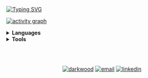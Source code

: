 <a href="https://git.io/typing-svg"><img src="https://readme-typing-svg.demolab.com?font=Poppins&size=30&duration=4000&pause=250&color=1ABED1&width=435&lines=Hi%2C+I'm+Madison+Han!;%F0%9F%8F%AB+University+of+Waterloo;Site+in+sidebar!" alt="Typing SVG" /></a>


<!-- react-dark, react, high-contrast, github-compact. custom title has invisible character in between marks here: "‎"	-->
[![activity graph](https://github-readme-activity-graph.vercel.app/graph?username=madison-han&custom_title=‎&theme=react-dark&hide_border=true)](https://github.com/ashutosh00710/github-readme-activity-graph)


<!-- ### `Languages` -->
<details>
  <summary> <b>Languages</b> </summary>
  <br/>

  &nbsp;&nbsp;&nbsp;<img src="https://skillicons.dev/icons?i=cpp,c,python,js,java,html,css,bash,r&theme=dark" height=450 width=450 alt="Programming Languages" />  

<!--
  [<img src="https://img.shields.io/badge/C++-282C34?logo=cplusplus&logoColor=00599C" alt="C++ logo" title="C++" height="50" />][bracket]&nbsp;
  [<img src="https://img.shields.io/badge/C-282C34?logo=c&logoColor=A8B9CC" alt="C logo" title="C" height="50" />][bracket]&nbsp;
  [<img src="https://img.shields.io/badge/Python-282C34?logo=python&logoColor=3776AB" alt="Python logo" title="Python" height="50" />][bracket]&nbsp;
  [<img src="https://img.shields.io/badge/JavaScript-282C34?logo=javascript&logoColor=F7DF1E" alt="JavaScript logo" title="JavaScript" height="50" />][bracket]&nbsp;
  [<img src="https://img.shields.io/badge/Java-282C34?logo=openjdk&logoColor=ED8B00" alt="Java logo" title="Java" height="50" />][bracket]&nbsp;
  [<img src="https://img.shields.io/badge/HTML5-282C34?logo=html5&logoColor=E34F26" alt="HTML5 logo" title="HTML5" height="50" />][bracket]&nbsp;
  [<img src="https://img.shields.io/badge/CSS-282C34?logo=css3&logoColor=1572B6" alt="CSS3 logo" title="CSS3" height="50" />][bracket]&nbsp;
  [<img src="https://img.shields.io/badge/Bash-282C34?logo=gnubash&logoColor=4EAA25" alt="Bash logo" title="Bash" height="50" />][bracket]&nbsp;
  [<img src="https://img.shields.io/badge/R-282C34?logo=r&logoColor=276DC3" alt="R logo" title="R" height="50" />][bracket]&nbsp;
-->

  
</details>


<details>
  <summary> <b>Tools</b> </summary>
  <br/>
    
  &nbsp;&nbsp;&nbsp;<img src="https://skillicons.dev/icons?i=npm,powershell,graphql,gatsby,react,nodejs,git,vercel,vscode&theme=dark" height=450 width=450 alt="Tools" />

  <!--
  [<img src="https://img.shields.io/badge/npm-282C34?logo=npm&logoColor=CB3837" alt="npm logo" title="npm" height="50" />][bracket]&nbsp;
  [<img src="https://img.shields.io/badge/PowerShell-282C34?logo=powershell&logoColor=5391FE" alt="PowerShell logo" title="PowerShell" height="50" />][bracket]&nbsp;
  [<img src="https://img.shields.io/badge/GraphQL-282C34?logo=graphql&logoColor=E10098" alt="GraphQL logo" title="GraphQL" height="50" />][bracket]&nbsp;
  [<img src="https://img.shields.io/badge/Gatsby-282C34?logo=gatsby&logoColor=663399" alt="Gatsby logo" title="Gatsby" height="50" />][bracket]&nbsp;
  [<img src="https://img.shields.io/badge/React-282C34?logo=react&logoColor=61DAFB" alt="React logo" title="React" height="50" />][bracket]&nbsp;
  [<img src="https://img.shields.io/badge/Node.js-282C34?logo=nodedotjs&logoColor=339933" alt="Node.js logo" title="Node.js" height="50" />][bracket]&nbsp;
  [<img src="https://img.shields.io/badge/Git-282C34?logo=git&logoColor=F05032" alt="Git logo" title="Git" height="50" />][bracket]&nbsp;
  [<img src="https://img.shields.io/badge/Vercel-282C34?logo=vercel&logoColor=000000" alt="Vercel logo" title="Vercel" height="50" />][bracket]&nbsp;
  [<img src="https://img.shields.io/badge/VS%20Code-282C34?logo=visualstudiocode&logoColor=007ACC" alt="VS Code logo" title="VS Code" height="50" />][bracket]&nbsp;
  -->
  
</details>


<br/><br/>
<p align='center'>
  <a href="https://madisonhan.vercel.app"><img src="https://img.icons8.com/fluent/36/000000/domain.png" alt="darkwood"/></a>
  <a href="mailto:madisonhan04@gmail.com"><img src="https://img.icons8.com/color/36/000000/gmail.png" alt="email"/></a>
  <a href="https://www.linkedin.com/in/madisonhan04"><img src="https://img.icons8.com/color/36/000000/linkedin.png" alt="linkedin"/></a>
</p>

[bracket]: #bracket
<!--
<!-- For pinned repositories 
https://gist.github.com/ 


-->
